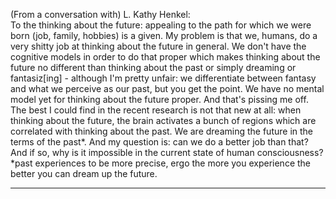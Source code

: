 
(From a conversation with) L. Kathy Henkel:  
To the thinking about the future: appealing to the path for which we were born (job, family, hobbies) is a given. My problem is that we, humans, do a very shitty job at thinking about the future in general. We don't have the cognitive models in order to do that proper which makes thinking about the future no different than thinking about the past or simply dreaming or fantasiz\[ing\] - although I'm pretty unfair: we differentiate between fantasy and what we perceive as our past, but you get the point. We have no mental model yet for thinking about the future proper. And that's pissing me off. The best I could find in the recent research is not that new at all: when thinking about the future, the brain activates a bunch of regions which are correlated with thinking about the past. We are dreaming the future in the terms of the past*. And my question is: can we do a better job than that? And if so, why is it impossible in the current state of human consciousness?  
*past experiences to be more precise, ergo the more you experience the better you can dream up the future.

---

